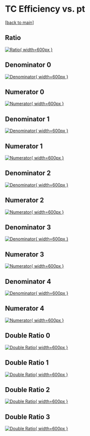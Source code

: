 # TC Efficiency vs. pt

[[back to main](./)]



## Ratio

[![Ratio](../mtv/var/TC_vtr_211_-1_eff_pt.png){ width=600px }](../mtv/var/TC_vtr_211_-1_eff_pt.pdf)

## Denominator 0

[![Denominator](../mtv/den/TC_vtr_211_-1_eff_pt_den0.png){ width=600px }](../mtv/den/TC_vtr_211_-1_eff_pt_den0.pdf)

## Numerator 0

[![Numerator](../mtv/num/TC_vtr_211_-1_eff_pt_num0.png){ width=600px }](../mtv/num/TC_vtr_211_-1_eff_pt_num0.pdf)

## Denominator 1

[![Denominator](../mtv/den/TC_vtr_211_-1_eff_pt_den1.png){ width=600px }](../mtv/den/TC_vtr_211_-1_eff_pt_den1.pdf)

## Numerator 1

[![Numerator](../mtv/num/TC_vtr_211_-1_eff_pt_num1.png){ width=600px }](../mtv/num/TC_vtr_211_-1_eff_pt_num1.pdf)

## Denominator 2

[![Denominator](../mtv/den/TC_vtr_211_-1_eff_pt_den2.png){ width=600px }](../mtv/den/TC_vtr_211_-1_eff_pt_den2.pdf)

## Numerator 2

[![Numerator](../mtv/num/TC_vtr_211_-1_eff_pt_num2.png){ width=600px }](../mtv/num/TC_vtr_211_-1_eff_pt_num2.pdf)

## Denominator 3

[![Denominator](../mtv/den/TC_vtr_211_-1_eff_pt_den3.png){ width=600px }](../mtv/den/TC_vtr_211_-1_eff_pt_den3.pdf)

## Numerator 3

[![Numerator](../mtv/num/TC_vtr_211_-1_eff_pt_num3.png){ width=600px }](../mtv/num/TC_vtr_211_-1_eff_pt_num3.pdf)

## Denominator 4

[![Denominator](../mtv/den/TC_vtr_211_-1_eff_pt_den4.png){ width=600px }](../mtv/den/TC_vtr_211_-1_eff_pt_den4.pdf)

## Numerator 4

[![Numerator](../mtv/num/TC_vtr_211_-1_eff_pt_num4.png){ width=600px }](../mtv/num/TC_vtr_211_-1_eff_pt_num4.pdf)

## Double Ratio 0

[![Double Ratio](../mtv/ratio/TC_vtr_211_-1_eff_pt_ratio0.png){ width=600px }](../mtv/ratio/TC_vtr_211_-1_eff_pt_ratio0.pdf)

## Double Ratio 1

[![Double Ratio](../mtv/ratio/TC_vtr_211_-1_eff_pt_ratio1.png){ width=600px }](../mtv/ratio/TC_vtr_211_-1_eff_pt_ratio1.pdf)

## Double Ratio 2

[![Double Ratio](../mtv/ratio/TC_vtr_211_-1_eff_pt_ratio2.png){ width=600px }](../mtv/ratio/TC_vtr_211_-1_eff_pt_ratio2.pdf)

## Double Ratio 3

[![Double Ratio](../mtv/ratio/TC_vtr_211_-1_eff_pt_ratio3.png){ width=600px }](../mtv/ratio/TC_vtr_211_-1_eff_pt_ratio3.pdf)

